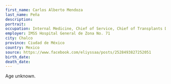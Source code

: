 ```yaml
---
first_name: Carlos Alberto Mendoza
last_name: Peña
description: 
portrait: 
occupation: Internal Medicine, Chief of Service, Chief of Transplants Division
employer: IMSS Hospital General de Zona No. 71
city: Chalco
province: Ciudad de México
country: Mexico
source: https://www.facebook.com/eliyssaa/posts/2528493827252051
birth_date: 
death_date: 
---
```


Age unknown.